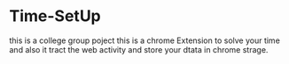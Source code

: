 # Time-SetUp
this is a college group poject
this is a chrome Extension to solve your time and also it tract the web activity 
and store your dtata in chrome strage.
